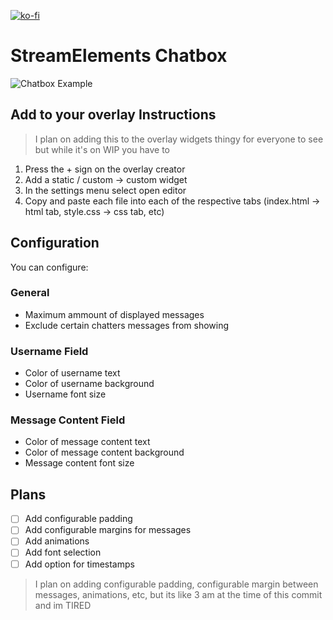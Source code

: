 [![ko-fi](https://ko-fi.com/img/githubbutton_sm.svg)](https://ko-fi.com/V7V8H51E2)
# StreamElements Chatbox

![Chatbox Example](https://github.com/Kimbix/StreamElements-Chatbox/assets/83105263/4208115a-1369-422b-90e1-bbd111d7ce31)

## Add to your overlay Instructions

> I plan on adding this to the overlay widgets thingy for everyone to see but while it's on WIP you have to

1. Press the + sign on the overlay creator
2. Add a static / custom -> custom widget
3. In the settings menu select open editor
4. Copy and paste each file into each of the respective tabs (index.html -> html tab, style.css -> css tab, etc)

## Configuration

You can configure:

### General

* Maximum ammount of displayed messages
* Exclude certain chatters messages from showing

### Username Field

* Color of username text
* Color of username background
* Username font size

### Message Content Field 

* Color of message content text
* Color of message content background
* Message content font size

## Plans 

- [ ] Add configurable padding
- [ ] Add configurable margins for messages
- [ ] Add animations
- [ ] Add font selection
- [ ] Add option for timestamps

> I plan on adding configurable padding, configurable margin between messages, animations, etc, but its like 3 am at the time of this commit and im TIRED
